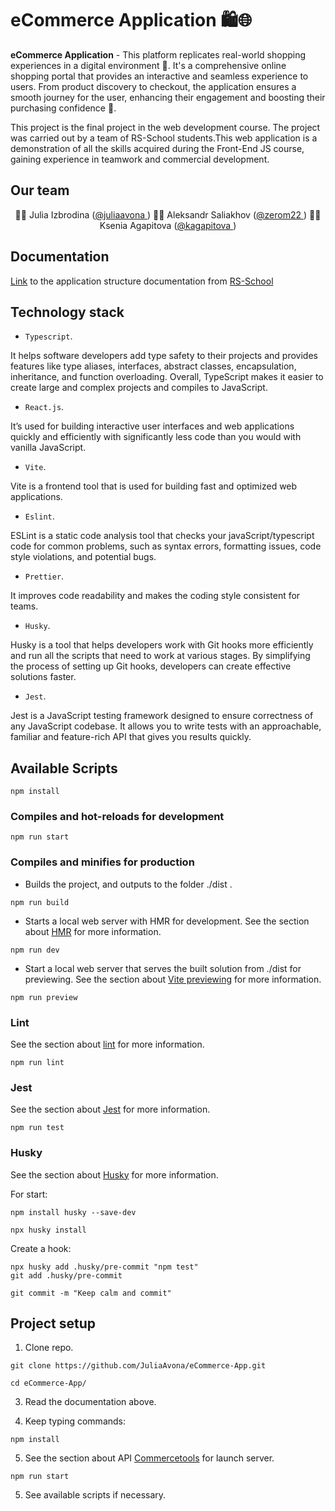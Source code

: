 # eCommerce Application 🛍️🌐

**eCommerce Application** - This platform replicates real-world shopping experiences in a digital environment 🏪. It's a comprehensive online shopping portal that provides an interactive and seamless experience to users. From product discovery to checkout, the application ensures a smooth journey for the user, enhancing their engagement and boosting their purchasing confidence 🚀.

This project is the final project in the web development course. The project was carried out by a team of RS-School students.This web application is a demonstration of all the skills acquired during the Front-End JS course, gaining experience in teamwork and commercial development.

## Our team 

<p align="center">
  👨‍💻 Julia Izbrodina (<a href="https://github.com/juliaavona">@juliaavona </a>)
  👨‍💻 Aleksandr Saliakhov (<a href="https://github.com/zerom22">@zerom22 </a>)
  👨‍💻 Ksenia Agapitova (<a href="https://github.com/kagapitova">@kagapitova </a>)
</p>

## Documentation 
[Link](https://github.com/rolling-scopes-school/tasks/tree/master/tasks/eCommerce-Application) to the application structure documentation from [RS-School](https://rs.school/index.html)

## Technology stack

- `Typescript`.
  
It helps software developers add type safety to their projects and provides features like type aliases, interfaces, abstract classes, encapsulation, inheritance, and function overloading. Overall, TypeScript makes it easier to create large and complex projects and compiles to JavaScript.

- `React.js`.

It’s used for building interactive user interfaces and web applications quickly and efficiently with significantly less code than you would with vanilla JavaScript.

- `Vite`.
  
Vite is a frontend tool that is used for building fast and optimized web applications.

- `Eslint`.

ESLint is a static code analysis tool that checks your javaScript/typescript code for common problems, such as syntax errors, formatting issues, code style violations, and potential bugs.

- `Prettier`.

It improves code readability and makes the coding style consistent for teams. 

- `Husky`.

Husky is a tool that helps developers work with Git hooks more efficiently and run all the scripts that need to work at various stages. By simplifying the process of setting up Git hooks, developers can create effective solutions faster.

- `Jest`.

Jest is a JavaScript testing framework designed to ensure correctness of any JavaScript codebase. It allows you to write tests with an approachable, familiar and feature-rich API that gives you results quickly.  

## Available Scripts

```
npm install
```

### Compiles and hot-reloads for development

```
npm run start
```

### Compiles and minifies for production

- Builds the project, and outputs to the folder ./dist .
```
npm run build
```

- Starts a local web server with HMR for development.
See the section about [HMR](https://vitejs.dev/guide/features.html#hot-module-replacement) for more information.
```
npm run dev 
```

- Start a local web server that serves the built solution from ./dist for previewing. 
See the section about [Vite previewing](https://vitejs.dev/guide/static-deploy.html#testing-the-app-locally) for more information.
```
npm run preview
```

### Lint
See the section about [lint](https://eslint.org/docs/latest/use/getting-started) for more information.


```
npm run lint
```

### Jest
See the section about [Jest](https://jestjs.io/docs/getting-started) for more information.


```
npm run test
```

### Husky
See the section about [Husky](https://typicode.github.io/husky/getting-started.html) for more information.


For start:
```
npm install husky --save-dev
```

```
npx husky install
```

Create a hook: 
```
npx husky add .husky/pre-commit "npm test"
git add .husky/pre-commit
```

```
git commit -m "Keep calm and commit"
```

## Project setup

1. Clone repo.

```
git clone https://github.com/JuliaAvona/eCommerce-App.git
```
```
cd eCommerce-App/
```

3. Read the documentation above.
   
6. Keep typing commands:
   
```
npm install
```

5. See the section about API [Commercetools](https://docs.commercetools.com/frontend-getting-started/developing-with-commercetools-frontend#set-up-the-project-locally) for launch server.
   
```
npm run start
```

5. See available scripts if necessary.
